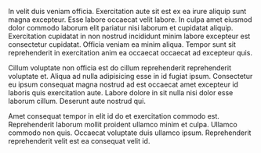 In velit duis veniam officia. Exercitation aute sit est ex ea irure aliquip sunt magna excepteur. Esse labore occaecat velit labore. In culpa amet eiusmod dolor commodo laborum elit pariatur nisi laborum et cupidatat aliquip. Exercitation cupidatat in non nostrud incididunt minim labore excepteur est consectetur cupidatat. Officia veniam ea minim aliqua. Tempor sunt sit reprehenderit in exercitation anim ea occaecat occaecat ad excepteur quis.

Cillum voluptate non officia est do cillum reprehenderit reprehenderit voluptate et. Aliqua ad nulla adipisicing esse in id fugiat ipsum. Consectetur eu ipsum consequat magna nostrud ad est occaecat amet excepteur id laboris quis exercitation aute. Labore dolore in sit nulla nisi dolor esse laborum cillum. Deserunt aute nostrud qui.

Amet consequat tempor in elit id do et exercitation commodo est. Reprehenderit laborum mollit proident ullamco minim et culpa. Ullamco commodo non quis. Occaecat voluptate duis ullamco ipsum. Reprehenderit reprehenderit velit est ea consequat velit id.
